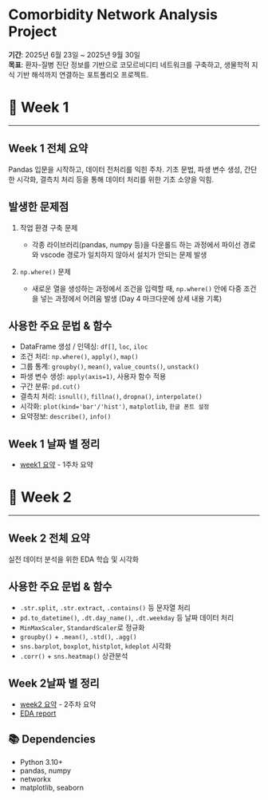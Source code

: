 # Comorbidity Network Analysis Project

**기간**: 2025년 6월 23일 ~ 2025년 9월 30일  
**목표**: 환자-질병 진단 정보를 기반으로 코모르비디티 네트워크를 구축하고, 생물학적 지식 기반 해석까지 연결하는 포트폴리오 프로젝트.

# 📅 Week 1
---
## Week 1 전체 요약
Pandas 입문을 시작하고, 데이터 전처리를 익힌 주차.
기초 문법, 파생 변수 생성, 간단한 시각화, 결측치 처리 등을 통해 데이터 처리를 위한 기초 소양을 익힘.

## 발생한 문제점
1. 작업 환경 구축 문제
   - 각종 라이브러리(pandas, numpy 등)을 다운롤드 하는 과정에서 파이선 경로와 vscode 경로가 일치하지 않아서 설치가 안되는 문제 발생
  
2. `np.where()` 문제
   - 새로운 열을 생성하는 과정에서 조건을 입력할 때, `np.where()` 안에 다중 조건을 넣는 과정에서 어려움 발생 (Day 4 마크다운에 상세 내용 기록)

##  사용한 주요 문법 & 함수
- DataFrame 생성 / 인덱싱: `df[]`, `loc`, `iloc`
- 조건 처리: `np.where()`, `apply()`, `map()`
- 그룹 통계: `groupby()`, `mean()`, `value_counts()`, `unstack()`
- 파생 변수 생성: `apply(axis=1)`, 사용자 함수 적용
- 구간 분류: `pd.cut()`
- 결측치 처리: `isnull()`, `fillna()`, `dropna()`, `interpolate()`
- 시각화: `plot(kind='bar'/'hist')`, `matplotlib`, `한글 폰트 설정`
- 요약정보: `describe()`, `info()`
  
## Week 1 날짜 별 정리
- [week1 요약](week1/week1_summary.md) - 1주차 요약

# 📅 Week 2
---
## Week 2 전체 요약
실전 데이터 분석을 위한 EDA 학습 및 시각화

##  사용한 주요 문법 & 함수
- `.str.split`, `.str.extract`, `.contains()` 등 문자열 처리
- `pd.to_datetime()`, `.dt.day_name()`, `.dt.weekday` 등 날짜 데이터 처리
- `MinMaxScaler`, `StandardScaler`로 정규화
- `groupby()` + `.mean()`, `.std()`, `.agg()`
- `sns.barplot`, `boxplot`, `histplot`, `kdeplot` 시각화
- `.corr()` + `sns.heatmap()` 상관분석

## Week 2날짜 별 정리
- [week2 요약](week2/week2_summary.md) - 2주차 요약
- [EDA report](week2/day7/20250707day14.md)

## 📚 Dependencies
- Python 3.10+
- pandas, numpy
- networkx
- matplotlib, seaborn
